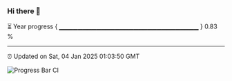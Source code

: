 ### Hi there 👋

⏳ Year progress { ▁▁▁▁▁▁▁▁▁▁▁▁▁▁▁▁▁▁▁▁▁▁▁▁▁▁▁▁▁▁ } 0.83 %

---

⏰ Updated on Sat, 04 Jan 2025 01:03:50 GMT

![Progress Bar CI](https://github.com/liununu/liununu/workflows/Progress%20Bar%20CI/badge.svg)
